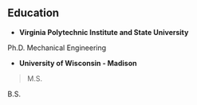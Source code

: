 ## Education

- **Virginia Polytechnic Institute and State University**

Ph.D. Mechanical Engineering

- **University of Wisconsin - Madison**

> M.S.

B.S.
